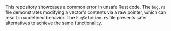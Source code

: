 This repository showcases a common error in unsafe Rust code. The `bug.rs` file demonstrates modifying a vector's contents via a raw pointer, which can result in undefined behavior. The `bugSolution.rs` file presents safer alternatives to achieve the same functionality.